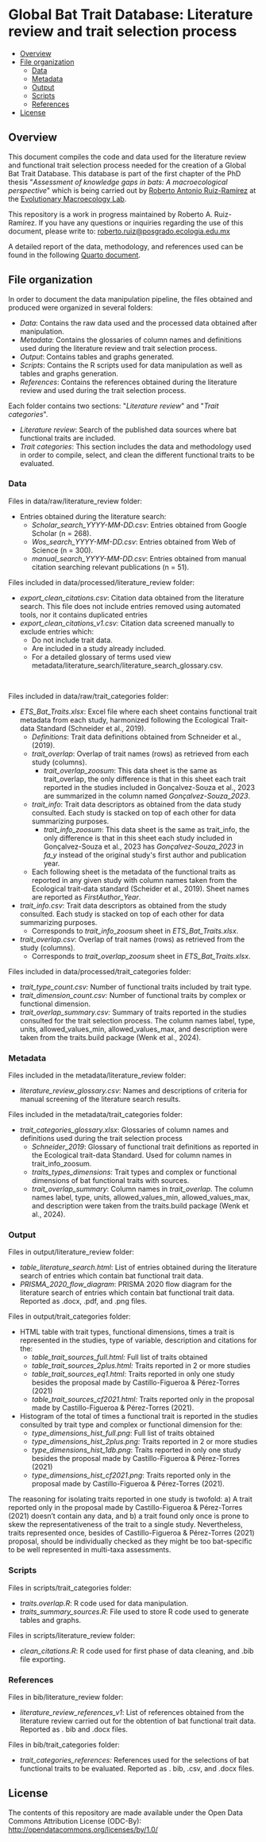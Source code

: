 # Global Bat Trait Database: Literature review and trait selection process

- [Overview](#overview)
- [File organization](#file-organization)
  - [Data](#data)
  - [Metadata](#metadata)
  - [Output](#output)
  - [Scripts](#scripts)
  - [References](#references)
- [License](#license)

## Overview

This document compiles the code and data used for the literature review and functional trait selection process needed for the creation of a Global Bat Trait Database. This database is part of the first chapter of the PhD thesis "*Assessment of knowledge gaps in bats: A macroecological perspective*" which is being carried out by [Roberto Antonio Ruiz-Ramírez](https://maevolab.mx/authors/roberto/) at the [Evolutionary Macroecology Lab](https://maevolab.mx/).

This repository is a work in progress maintained by Roberto A. Ruiz-Ramírez. If you have any questions or inquiries regarding the use of this document, please write to: [roberto.ruiz\@posgrado.ecologia.edu.mx](mailto:roberto.ruiz@posgrado.ecologia.edu.mx)

A detailed report of the data, methodology, and references used can be found in the following [Quarto document](https://robertoruizr.github.io/GBTD_litrev_traitcat_cleaning/).

## File organization

In order to document the data manipulation pipeline, the files obtained and produced were organized in several folders:

- *Data*: Contains the raw data used and the processed data obtained after manipulation.
- *Metadata*: Contains the glossaries of column names and definitions used during the literature review and trait selection process.
- *Output*: Contains tables and graphs generated.
- *Scripts*: Contains the R scripts used for data manipulation as well as tables and graphs generation.
- *References*: Contains the references obtained during the literature review and used during the trait selection process.

Each folder contains two sections: "*Literature review*" and "*Trait categories*".

- *Literature review*: Search of the published data sources where bat functional traits are included.
- *Trait categories*: This section includes the data and methodology used in order to compile, select, and clean the different functional traits to be evaluated.

### Data

Files in data/raw/literature_review folder:

- Entries obtained during the literature search:
  - *Scholar_search_YYYY-MM-DD.csv*: Entries obtained from Google Scholar (n = 268).
  - *Wos_search_YYYY-MM-DD.csv*: Entries obtained from Web of Science (n = 300).
  - *manual_search_YYYY-MM-DD.csv*: Entries obtained from manual citation searching relevant publications (n = 51).

Files included in data/processed/literature_review folder:

- *export_clean_citations.csv*: Citation data obtained from the literature search. This file does not include entries removed using automated tools, nor it contains duplicated entries
- *export_clean_citations_v1.csv:* Citation data screened manually to exclude entries which:
  - Do not include trait data.
  - Are included in a study already included.
  - For a detailed glossary of terms used view metadata/literature_search/literature_search_glossary.csv.

<br>

Files included in data/raw/trait_categories folder:

- *ETS_Bat_Traits.xlsx*: Excel file where each sheet contains functional trait metadata from each study, harmonized following the Ecological Trait-data Standard (Schneider et al., 2019).
  - *Definitions*: Trait data definitions obtained from Schneider et al., (2019).
  - *trait_overlap*: Overlap of trait names (rows) as retrieved from each study (columns).
    - *trait_overlap_zoosum*: This data sheet is the same as trait_overlap, the only difference is that in this sheet each trait reported in the studies included in Gonçalvez-Souza et al., 2023 are summarized in the column named *Gonçalvez-Souza_2023*.
  - *trait_info*: Trait data descriptors as obtained from the data study consulted. Each study is stacked on top of each other for data summarizing purposes.
    - *trait_info_zoosum*: This data sheet is the same as trait_info, the only difference is that in this sheet each study included in Gonçalvez-Souza et al., 2023 has *Gonçalvez-Souza_2023* in *fa_y* instead of the original study's first author and publication year.
  - Each following sheet is the metadata of the functional traits as reported in any given study with column names taken from the Ecological trait-data standard (Scheider et al., 2019). Sheet names are reported as *FirstAuthor_Year*.
- *trait_info.csv*: Trait data descriptors as obtained from the study consulted. Each study is stacked on top of each other for data summarizing purposes.
  - Corresponds to *trait_info_zoosum* sheet in *ETS_Bat_Traits.xlsx*.
- *trait_overlap.csv*: Overlap of trait names (rows) as retrieved from the study (columns).
  - Corresponds to *trait_overlap_zoosum* sheet in *ETS_Bat_Traits.xlsx*.

Files included in data/processed/trait_categories folder:

- *trait_type_count.csv:* Number of functional traits included by trait type.
- *trait_dimension_count.csv:* Number of functional traits by complex or functional dimension.
- *trait_overlap_summary.csv:* Summary of traits reported in the studies consulted for the trait selection process. The column names label, type, units, allowed_values_min, allowed_values_max, and description were taken from the traits.build package (Wenk et al., 2024).

### Metadata

Files included in the metadata/literature_review folder:

- *literature_review_glossary.csv*: Names and descriptions of criteria for manual screening of the literature search results.

Files included in the metadata/trait_categories folder:

- *trait_categories_glossary.xlsx*: Glossaries of column names and definitions used during the trait selection process
  - *Schneider_2019*: Glossary of functional trait definitions as reported in the Ecological trait-data Standard. Used for column names in trait_info_zoosum.
  - *traits_types_dimensions*: Trait types and complex or functional dimensions of bat functional traits with sources.
  - *trait_overlap_summary*: Column names in *trait_overlap*. The column names label, type, units, allowed_values_min, allowed_values_max, and description were taken from the traits.build package (Wenk et al., 2024).

### Output

Files in output/literature_review folder:

- *table_literature_search.html*: List of entries obtained during the literature search of entries which contain bat functional trait data.
- *PRISMA_2020_flow_diagram*: PRISMA 2020 flow diagram for the literature search of entries which contain bat functional trait data. Reported as .docx, .pdf, and .png files.

Files in output/trait_categories folder:

- HTML table with trait types, functional dimensions, times a trait is represented in the studies, type of variable, description and citations for the:
  - *table_trait_sources_full.html:* Full list of traits obtained
  - *table_trait_sources_2plus.html:* Traits reported in 2 or more studies
  - *table_trait_sources_eq1.html*: Traits reported in only one study besides the proposal made by Castillo-Figueroa & Pérez-Torres (2021)
  - *table_trait_sources_cf2021.html:* Traits reported only in the proposal made by Castillo-Figueroa & Pérez-Torres (2021).
- Histogram of the total of times a functional trait is reported in the studies consulted by trait type and complex or functional dimension for the:
  - *type_dimensions_hist_full.png*: Full list of traits obtained
  - *type_dimensions_hist_2plus.png:* Traits reported in 2 or more studies
  - *type_dimensions_hist_1db.png*: Traits reported in only one study besides the proposal made by Castillo-Figueroa & Pérez-Torres (2021)
  - *type_dimensions_hist_cf2021.png*: Traits reported only in the proposal made by Castillo-Figueroa & Pérez-Torres (2021).

The reasoning for isolating traits reported in one study is twofold: a) A trait reported only in the proposal made by Castillo-Figueroa & Pérez-Torres (2021) doesn’t contain any data, and b) a trait found only once is prone to skew the representativeness of the trait to a single study. Nevertheless, traits represented once, besides of Castillo-Figueroa & Pérez-Torres (2021) proposal, should be individually checked as they might be too bat-specific to be well represented in multi-taxa assessments.

### Scripts

Files in scripts/trait_categories folder:

- *traits.overlap.R*: R code used for data manipulation.
- *traits_summary_sources.R*: File used to store R code used to generate tables and graphs.

Files in scripts/literature_review folder:

- *clean_citations.R*: R code used for first phase of data cleaning, and .bib file exporting.

### References

Files in bib/literature_review folder:

- *literature_review_references_v1*: List of references obtained from the literature review carried out for the obtention of bat functional trait data. Reported as . bib and .docx files.

Files in bib/trait_categories folder:

- *trait_categories_references:* References used for the selections of bat functional traits to be evaluated. Reported as . bib, .csv, and .docx files.

## License

The contents of this repository are made available under the Open Data Commons Attribution License (ODC-By): http://opendatacommons.org/licenses/by/1.0/
